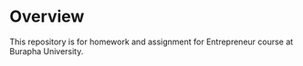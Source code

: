 # Overview
This repository is for homework and assignment for Entrepreneur course at Burapha University.
